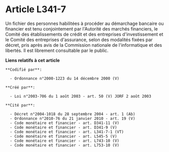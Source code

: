 # Article L341-7

Un fichier des personnes habilitées à procéder au démarchage bancaire ou financier est tenu conjointement par l'Autorité des
marchés financiers, le Comité des établissements de crédit et des entreprises d'investissement et le Comité des entreprises
d'assurance, selon des modalités fixées par décret, pris après avis de la Commission nationale de l'informatique et des
libertés. Il est librement consultable par le public.

**Liens relatifs à cet article**

	**Codifié par**:

	  - Ordonnance n°2000-1223 du 14 décembre 2000 (V)

	**Créé par**:

	  - Loi n°2003-706 du 1 août 2003 - art. 50 (V) JORF 2 août 2003

	**Cité par**:

	  - Décret n°2004-1018 du 28 septembre 2004 - art. 1 (Ab)
	  - Ordonnance n°2010-76 du 21 janvier 2010 - art. 19 (V)
	  - Code monétaire et financier - art. D341-11 (V)
	  - Code monétaire et financier - art. D341-9 (V)
	  - Code monétaire et financier - art. L341-7-1 (VT)
	  - Code monétaire et financier - art. L545-5 (V)
	  - Code monétaire et financier - art. L743-10 (V)
	  - Code monétaire et financier - art. L753-10 (V)
